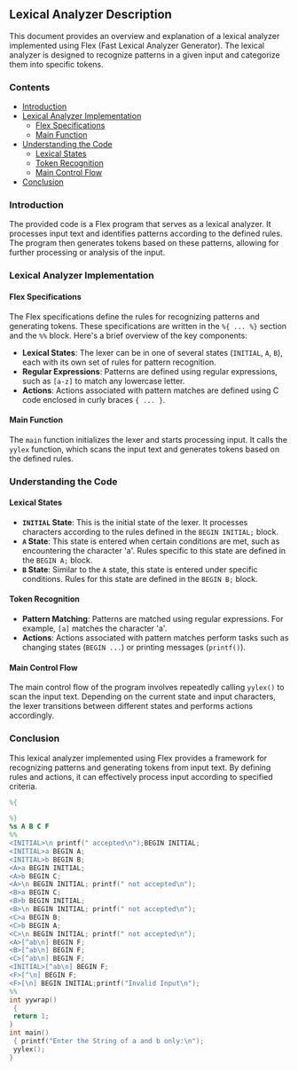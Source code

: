 ## Lexical Analyzer Description

This document provides an overview and explanation of a lexical analyzer implemented using Flex (Fast Lexical Analyzer Generator). The lexical analyzer is designed to recognize patterns in a given input and categorize them into specific tokens.

### Contents

- [Introduction](#introduction)
- [Lexical Analyzer Implementation](#lexical-analyzer-implementation)
  - [Flex Specifications](#flex-specifications)
  - [Main Function](#main-function)
- [Understanding the Code](#understanding-the-code)
  - [Lexical States](#lexical-states)
  - [Token Recognition](#token-recognition)
  - [Main Control Flow](#main-control-flow)
- [Conclusion](#conclusion)

### Introduction

The provided code is a Flex program that serves as a lexical analyzer. It processes input text and identifies patterns according to the defined rules. The program then generates tokens based on these patterns, allowing for further processing or analysis of the input.

### Lexical Analyzer Implementation

#### Flex Specifications

The Flex specifications define the rules for recognizing patterns and generating tokens. These specifications are written in the `%{ ... %}` section and the `%%` block. Here's a brief overview of the key components:

- **Lexical States**: The lexer can be in one of several states (`INITIAL`, `A`, `B`), each with its own set of rules for pattern recognition.
- **Regular Expressions**: Patterns are defined using regular expressions, such as `[a-z]` to match any lowercase letter.
- **Actions**: Actions associated with pattern matches are defined using C code enclosed in curly braces `{ ... }`.

#### Main Function

The `main` function initializes the lexer and starts processing input. It calls the `yylex` function, which scans the input text and generates tokens based on the defined rules.

### Understanding the Code

#### Lexical States

- **`INITIAL` State**: This is the initial state of the lexer. It processes characters according to the rules defined in the `BEGIN INITIAL;` block.
- **`A` State**: This state is entered when certain conditions are met, such as encountering the character 'a'. Rules specific to this state are defined in the `BEGIN A;` block.
- **`B` State**: Similar to the `A` state, this state is entered under specific conditions. Rules for this state are defined in the `BEGIN B;` block.

#### Token Recognition

- **Pattern Matching**: Patterns are matched using regular expressions. For example, `[a]` matches the character 'a'.
- **Actions**: Actions associated with pattern matches perform tasks such as changing states (`BEGIN ...`) or printing messages (`printf()`).

#### Main Control Flow

The main control flow of the program involves repeatedly calling `yylex()` to scan the input text. Depending on the current state and input characters, the lexer transitions between different states and performs actions accordingly.

### Conclusion

This lexical analyzer implemented using Flex provides a framework for recognizing patterns and generating tokens from input text. By defining rules and actions, it can effectively process input according to specified criteria.


```lex
%{

%}
%s A B C F
%%
<INITIAL>\n printf(" accepted\n");BEGIN INITIAL;
<INITIAL>a BEGIN A;
<INITIAL>b BEGIN B;
<A>a BEGIN INITIAL;
<A>b BEGIN C;
<A>\n BEGIN INITIAL; printf(" not accepted\n");
<B>a BEGIN C;
<B>b BEGIN INITIAL;
<B>\n BEGIN INITIAL; printf(" not accepted\n");
<C>a BEGIN B;
<C>b BEGIN A;
<C>\n BEGIN INITIAL; printf(" not accepted\n");
<A>[^ab\n] BEGIN F;
<B>[^ab\n] BEGIN F;
<C>[^ab\n] BEGIN F;
<INITIAL>[^ab\n] BEGIN F;
<F>[^\n] BEGIN F;
<F>[\n] BEGIN INITIAL;printf("Invalid Input\n");
%%
int yywrap()
 {
 return 1;
}
int main()
 { printf("Enter the String of a and b only:\n");
 yylex();
}

```
